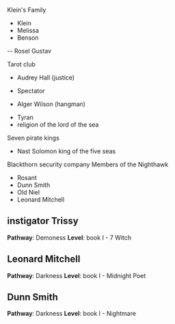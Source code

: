 Klein's Family
 - Klein
 - Melissa 
 - Benson 

-- Rosel Gustav

Tarot club
 - Audrey Hall (justice)
  * Spectator
 - Alger Wilson (hangman) 
  * Tyran
  * religion of the lord of the sea

Seven pirate kings
 - Nast Solomon king of the five seas

Blackthorn security company
Members of the Nighthawk
 - Rosant
 - Dunn Smith
 - Old Niel
 - Leonard Mitchell


## instigator Trissy
**Pathway**: Demoness
**Level**: book I - 7 Witch

## Leonard Mitchell
**Pathway**: Darkness
**Level**: book I - Midnight Poet

## Dunn Smith 
**Pathway**: Darkness
**Level**: book I - Nightmare

